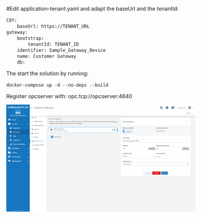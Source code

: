 #Edit application-tenant.yaml and adapt the baseUrl and the tenantId:

    C8Y:
        baseUrl: https://TENANT_URL
    gateway:
        bootstrap:
            tenantId: TENANT_ID
        identifier: Sample_Gateway_Device
        name: Customer Gateway
        db:

The start the solution by running:

    docker-compose up -d --no-deps --build

Register opcserver with: opc.tcp://opcserver:4840

![Register OPC server](./doc/Register.png)

